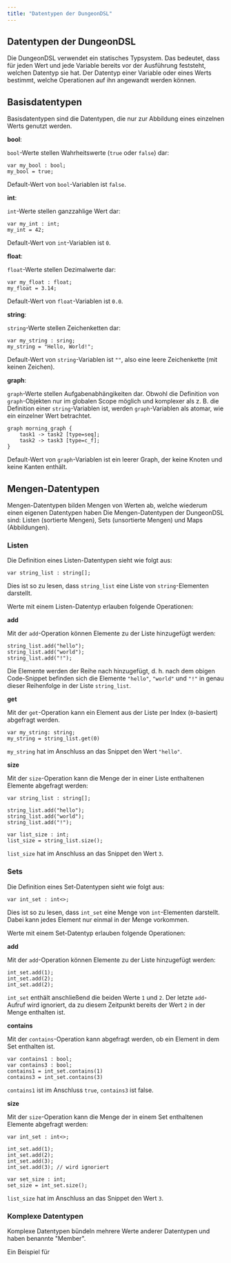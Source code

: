 ```yaml
---
title: "Datentypen der DungeonDSL"
---
```


## Datentypen der DungeonDSL

Die DungeonDSL verwendet ein statisches Typsystem. Das bedeutet, dass für jeden Wert und
jede Variable bereits vor der Ausführung feststeht, welchen Datentyp sie hat.
Der Datentyp einer Variable oder eines Werts bestimmt, welche Operationen auf ihn angewandt werden
können.

## Basisdatentypen

Basisdatentypen sind die Datentypen, die nur zur Abbildung eines einzelnen Werts genutzt werden.

**bool**:

`bool`-Werte stellen Wahrheitswerte (`true` oder `false`) dar:

```
var my_bool : bool;
my_bool = true;
```

Default-Wert von `bool`-Variablen ist `false`.

**int**:

`int`-Werte stellen ganzzahlige Wert dar:

```
var my_int : int;
my_int = 42;
```

Default-Wert von `int`-Variablen ist `0`.

**float**:

`float`-Werte stellen Dezimalwerte dar:

```
var my_float : float;
my_float = 3.14;
```

Default-Wert von `float`-Variablen ist `0.0`.

**string**:

`string`-Werte stellen Zeichenketten dar:

```
var my_string : sring;
my_string = "Hello, World!";
```

Default-Wert von `string`-Variablen ist `""`, also eine leere Zeichenkette (mit keinen Zeichen).

**graph**:

`graph`-Werte stellen Aufgabenabhängikeiten dar. Obwohl die Definition von `graph`-Objekten nur
im globalen Scope möglich und komplexer als z. B. die Definition einer `string`-Variablen ist,
werden `graph`-Variablen als atomar, wie ein einzelner Wert betrachtet.

```
graph morning_graph {
    task1 -> task2 [type=seq];
    task2 -> task3 [type=c_f];
}
```

Default-Wert von `graph`-Variablen ist ein leerer Graph, der keine Knoten und keine Kanten enthält.

## Mengen-Datentypen

Mengen-Datentypen bilden Mengen von Werten ab, welche wiederum einen eigenen Datentypen haben
Die Mengen-Datentypen der DungeonDSL sind: Listen (sortierte Mengen), Sets (unsortierte Mengen)
und Maps (Abbildungen).

### Listen

Die Definition eines Listen-Datentypen sieht wie folgt aus:

```
var string_list : string[];
```

Dies ist so zu lesen, dass `string_list` eine Liste von `string`-Elementen darstellt.

Werte mit einem Listen-Datentyp erlauben folgende Operationen:

**add**

Mit der `add`-Operation können Elemente zu der Liste hinzugefügt werden:

```
string_list.add("hello");
string_list.add("world");
string_list.add("!");
```

Die Elemente werden der Reihe nach hinzugefügt, d. h. nach dem obigen Code-Snippet befinden
sich die Elemente `"hello"`, `"world"` und `"!"` in genau dieser Reihenfolge in der Liste `string_list`.

**get**

Mit der `get`-Operation kann ein Element aus der Liste per Index (`0`-basiert) abgefragt werden.

```
var my_string: string;
my_string = string_list.get(0)
```

`my_string` hat im Anschluss an das Snippet den Wert `"hello"`.

**size**

Mit der `size`-Operation kann die Menge der in einer Liste enthaltenen Elemente abgefragt werden:

```
var string_list : string[];

string_list.add("hello");
string_list.add("world");
string_list.add("!");

var list_size : int;
list_size = string_list.size();
```

`list_size` hat im Anschluss an das Snippet den Wert `3`.

### Sets

Die Definition eines Set-Datentypen sieht wie folgt aus:

```
var int_set : int<>;
```

Dies ist so zu lesen, dass `int_set` eine Menge von `int`-Elementen darstellt. Dabei
kann jedes Element nur einmal in der Menge vorkommen.

Werte mit einem Set-Datentyp erlauben folgende Operationen:

**add**

Mit der `add`-Operation können Elemente zu der Liste hinzugefügt werden:

```
int_set.add(1);
int_set.add(2);
int_set.add(2);
```

`int_set` enthält anschließend die beiden Werte `1` und `2`. Der letzte `add`-Aufruf wird
ignoriert, da zu diesem Zeitpunkt bereits der Wert `2` in der Menge enthalten ist.


**contains**

Mit der `contains`-Operation kann abgefragt werden, ob ein Element in dem Set enthalten ist.

```
var contains1 : bool;
var contains3 : bool;
contains1 = int_set.contains(1)
contains3 = int_set.contains(3)
```

`contains1` ist im Anschluss `true`, `contains3` ist false.

**size**

Mit der `size`-Operation kann die Menge der in einem Set enthaltenen Elemente abgefragt werden:

```
var int_set : int<>;

int_set.add(1);
int_set.add(2);
int_set.add(3);
int_set.add(3); // wird ignoriert

var set_size : int;
set_size = int_set.size();
```

`list_size` hat im Anschluss an das Snippet den Wert `3`.


### Komplexe Datentypen

Komplexe Datentypen bündeln mehrere Werte anderer Datentypen und haben benannte "Member".

Ein Beispiel für
